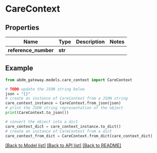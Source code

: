 # CareContext


## Properties

Name | Type | Description | Notes
------------ | ------------- | ------------- | -------------
**reference_number** | **str** |  | 

## Example

```python
from abdm_gateway.models.care_context import CareContext

# TODO update the JSON string below
json = "{}"
# create an instance of CareContext from a JSON string
care_context_instance = CareContext.from_json(json)
# print the JSON string representation of the object
print(CareContext.to_json())

# convert the object into a dict
care_context_dict = care_context_instance.to_dict()
# create an instance of CareContext from a dict
care_context_from_dict = CareContext.from_dict(care_context_dict)
```
[[Back to Model list]](../README.md#documentation-for-models) [[Back to API list]](../README.md#documentation-for-api-endpoints) [[Back to README]](../README.md)


